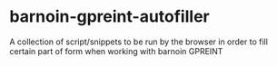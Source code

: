 # barnoin-gpreint-autofiller
A collection of script/snippets to be run by the browser in order to fill certain part of form when working with barnoin GPREINT
